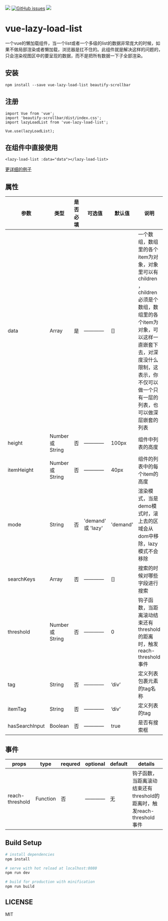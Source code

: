 
![](https://img.shields.io/travis/JesseZhao1990/vue-lazy-load-list.svg)  [![GitHub issues](https://img.shields.io/github/issues/JesseZhao1990/vue-lazy-load-list.svg)](https://github.com/JesseZhao1990/vue-lazy-load-list/issues)    ![](https://img.shields.io/badge/node-%3E%3D%206.0.0-brightgreen.svg)


# vue-lazy-load-list

>

一个vue的懒加载组件，当一个list或者一个多级的list的数据非常庞大的时候，如果不做局部渲染或者懒加载，浏览器是扛不住的。此组件就是解决这样的问题的，只会渲染视图区中的要呈现的数据，而不是把所有数据一下子全部渲染。

## 安装

```
npm install --save vue-lazy-load-list beautify-scrollbar

```
## 注册


```
import Vue from 'vue';
import 'beautify-scrollbar/dist/index.css';
import lazyLoadList from 'vue-lazy-load-list';

Vue.use(lazyLoadList);
```

## 在组件中直接使用

```
<lazy-load-list :data="data"></lazy-load-list>
```

[更详细的例子](https://jessezhao1990.github.io/vue-lazy-load-list/)


## 属性

| 参数      |      类型    |是否必填|   可选值  |  默认值    | 说明 |
|-----------|-----------|--------|----------|---------|--------|
| data      |     Array   |    是   |  ————    |     []    |  一个数组，数组里的各个item为对象，对象里可以有children ，children必须是个数组，数组里的各个item为对象，可以这样一直嵌套下去，对深度没什么限制，这表示，你不仅可以做一个只有一层的列表，也可以做深层嵌套的列表|
| height    |   Number 或 String   |   否 | ———— | 100px | 组件中列表的高度 |
| itemHeight | Number 或 String |  否 | ———— | 40px | 组件的列表中的每个item的高度  |
| mode    |  String | 否  |  'demand' 或 'lazy' | 'demand' | 渲染模式，当是demo模式时，滚上去的区域会从dom中移除，lazy模式不会移除 |
| searchKeys  |  Array | 否 | ———— | [] | 搜索的时候对哪些字段进行搜索 |
| threshold  | Number 或 String | 否 | ———— | 0 | 钩子函数，当距离滚动结束还有threshold的距离时，触发reach-threshold 事件|
| tag | String | 否 | ————| ‘div’ | 定义列表包裹元素的tag名称 |
| itemTag | String | 否 | ———— | ‘div’ | 定义列表的tag |
| hasSearchInput | Boolean | 否 | ———— | true | 是否有搜索框 |

## 事件
| props      |      type    | requred |   optional  |  default  | details |
|-----------|-----------|--------|----------|---------|--------|
| reach-threshold | Function | 否 | ———— | 无 | 钩子函数，当距离滚动结束还有threshold的距离时，触发reach-threshold 事件 |

## Build Setup

``` bash
# install dependencies
npm install

# serve with hot reload at localhost:8080
npm run dev

# build for production with minification
npm run build
```

## LICENSE
MIT
